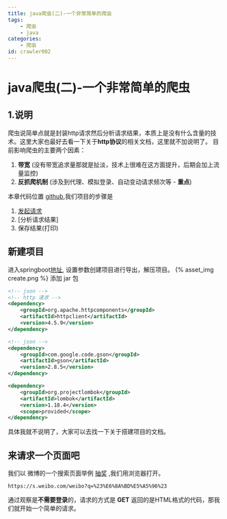 ```yaml
---
title: java爬虫(二)-一个非常简单的爬虫
tags: 
    - 爬虫
    - java
categories:
    - 爬虫
id: crawler002
---
```


# java爬虫(二)-一个非常简单的爬虫

## 1.说明
爬虫说简单点就是封装http请求然后分析请求结果，本质上是没有什么含量的技术。这里大家也最好去看一下关于**http协议**的相关文档，这里就不加说明了。
目前影响爬虫的主要两个因素：
1. **带宽** (没有带宽追求量那就是扯淡，技术上很难在这方面提升，后期会加上流量监控)
2. **反抓爬机制** (涉及到代理、模拟登录、自动变动请求频次等 - **重点**)

本章代码位置 [github](https://github.com/ybbzbb/crawl-preview),我们项目的步骤是
1.  [发起请求]() 
2.  [分析请求结果]
3.  保存结果(打印)

## 新建项目
进入springboot[地址](https://start.spring.io/), 设置参数创建项目进行导出，解压项目。
{% asset_img create.png %}
添加 jar 包
```xml
<!-- json -->
<!-- http 请求 -->
<dependency>
    <groupId>org.apache.httpcomponents</groupId>
    <artifactId>httpclient</artifactId>
    <version>4.5.9</version>
</dependency>

<!-- json -->
<dependency>
    <groupId>com.google.code.gson</groupId>
    <artifactId>gson</artifactId>
    <version>2.8.5</version>
</dependency>

<dependency>
    <groupId>org.projectlombok</groupId>
    <artifactId>lombok</artifactId>
    <version>1.18.4</version>
    <scope>provided</scope>
</dependency>
```
具体我就不说明了，大家可以去找一下关于搭建项目的文档。

## 来请求一个页面吧
我们以 微博的一个搜索页面举例 [抽奖](https://s.weibo.com/weibo?q=%23%E6%8A%BD%E5%A5%96%23) ,我们用浏览器打开。
```text
https://s.weibo.com/weibo?q=%23%E6%8A%BD%E5%A5%96%23
```
通过观察是**不需要登录**的，请求的方式是 **GET** 返回的是HTML格式的代码，那我们就开始一个简单的请求。



